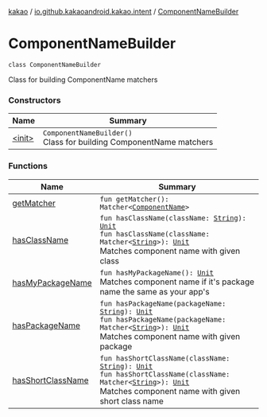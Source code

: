 [kakao](../../index.md) / [io.github.kakaoandroid.kakao.intent](../index.md) / [ComponentNameBuilder](./index.md)

# ComponentNameBuilder

`class ComponentNameBuilder`

Class for building ComponentName matchers

### Constructors

| Name | Summary |
|---|---|
| [&lt;init&gt;](-init-.md) | `ComponentNameBuilder()`<br>Class for building ComponentName matchers |

### Functions

| Name | Summary |
|---|---|
| [getMatcher](get-matcher.md) | `fun getMatcher(): Matcher<`[`ComponentName`](https://developer.android.com/reference/android/content/ComponentName.html)`>` |
| [hasClassName](has-class-name.md) | `fun hasClassName(className: `[`String`](https://kotlinlang.org/api/latest/jvm/stdlib/kotlin/-string/index.html)`): `[`Unit`](https://kotlinlang.org/api/latest/jvm/stdlib/kotlin/-unit/index.html)<br>`fun hasClassName(className: Matcher<`[`String`](https://kotlinlang.org/api/latest/jvm/stdlib/kotlin/-string/index.html)`>): `[`Unit`](https://kotlinlang.org/api/latest/jvm/stdlib/kotlin/-unit/index.html)<br>Matches component name with given class |
| [hasMyPackageName](has-my-package-name.md) | `fun hasMyPackageName(): `[`Unit`](https://kotlinlang.org/api/latest/jvm/stdlib/kotlin/-unit/index.html)<br>Matches component name if it's package name the same as your app's |
| [hasPackageName](has-package-name.md) | `fun hasPackageName(packageName: `[`String`](https://kotlinlang.org/api/latest/jvm/stdlib/kotlin/-string/index.html)`): `[`Unit`](https://kotlinlang.org/api/latest/jvm/stdlib/kotlin/-unit/index.html)<br>`fun hasPackageName(packageName: Matcher<`[`String`](https://kotlinlang.org/api/latest/jvm/stdlib/kotlin/-string/index.html)`>): `[`Unit`](https://kotlinlang.org/api/latest/jvm/stdlib/kotlin/-unit/index.html)<br>Matches component name with given package |
| [hasShortClassName](has-short-class-name.md) | `fun hasShortClassName(className: `[`String`](https://kotlinlang.org/api/latest/jvm/stdlib/kotlin/-string/index.html)`): `[`Unit`](https://kotlinlang.org/api/latest/jvm/stdlib/kotlin/-unit/index.html)<br>`fun hasShortClassName(className: Matcher<`[`String`](https://kotlinlang.org/api/latest/jvm/stdlib/kotlin/-string/index.html)`>): `[`Unit`](https://kotlinlang.org/api/latest/jvm/stdlib/kotlin/-unit/index.html)<br>Matches component name with given short class name |
